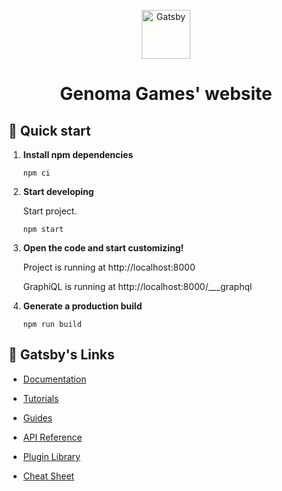 <p align="center">
  <a href="http://genomagames.com/?utm_source=github&utm_medium=readme" target="_blank">
    <img alt="Gatsby" src="/home/albertofdzm/develop/genomagames/genomagames.github.io/static/assets/ghost-posts-images/2020/07/icon.png" width="78" />
  </a>
</p>
<h1 align="center">
  Genoma Games' website
</h1>

## 🚀 Quick start

1. **Install npm dependencies**

   ```shell
   npm ci
   ```

1. **Start developing**

   Start project.

   ```shell
   npm start
   ```

1. **Open the code and start customizing!**

   Project is running at http://localhost:8000

   GraphiQL is running at http://localhost:8000/\_\_\_graphql

1. **Generate a production build**

   ```shell
   npm run build
   ```

## 🔗 Gatsby's Links

- [Documentation](https://www.gatsbyjs.com/docs/?utm_source=starter&utm_medium=readme&utm_campaign=minimal-starter)

- [Tutorials](https://www.gatsbyjs.com/tutorial/?utm_source=starter&utm_medium=readme&utm_campaign=minimal-starter)

- [Guides](https://www.gatsbyjs.com/tutorial/?utm_source=starter&utm_medium=readme&utm_campaign=minimal-starter)

- [API Reference](https://www.gatsbyjs.com/docs/api-reference/?utm_source=starter&utm_medium=readme&utm_campaign=minimal-starter)

- [Plugin Library](https://www.gatsbyjs.com/plugins?utm_source=starter&utm_medium=readme&utm_campaign=minimal-starter)

- [Cheat Sheet](https://www.gatsbyjs.com/docs/cheat-sheet/?utm_source=starter&utm_medium=readme&utm_campaign=minimal-starter)
